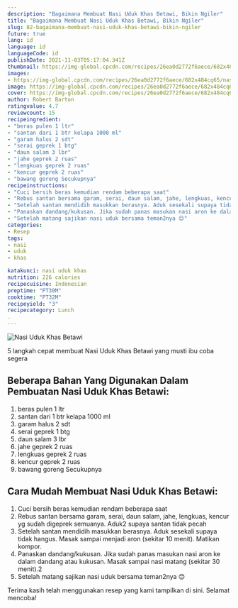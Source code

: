 ```yaml
---
description: "Bagaimana Membuat Nasi Uduk Khas Betawi, Bikin Ngiler"
title: "Bagaimana Membuat Nasi Uduk Khas Betawi, Bikin Ngiler"
slug: 82-bagaimana-membuat-nasi-uduk-khas-betawi-bikin-ngiler
future: true
lang: id
language: id
languageCode: id
publishDate: 2021-11-03T05:17:04.341Z 
thumbnail: https://img-global.cpcdn.com/recipes/26ea0d2772f6aece/682x484cq65/nasi-uduk-khas-betawi-foto-resep-utama.png
images:
- https://img-global.cpcdn.com/recipes/26ea0d2772f6aece/682x484cq65/nasi-uduk-khas-betawi-foto-resep-utama.png
image: https://img-global.cpcdn.com/recipes/26ea0d2772f6aece/682x484cq65/nasi-uduk-khas-betawi-foto-resep-utama.png
cover: https://img-global.cpcdn.com/recipes/26ea0d2772f6aece/682x484cq65/nasi-uduk-khas-betawi-foto-resep-utama.png
author: Robert Barton
ratingvalue: 4.7
reviewcount: 15
recipeingredient:
- "beras pulen 1 ltr"
- "santan dari 1 btr kelapa 1000 ml"
- "garam halus 2 sdt"
- "serai geprek 1 btg"
- "daun salam 3 lbr"
- "jahe geprek 2 ruas"
- "lengkuas geprek 2 ruas"
- "kencur geprek 2 ruas"
- "bawang goreng Secukupnya"
recipeinstructions:
- "Cuci bersih beras kemudian rendam beberapa saat"
- "Rebus santan bersama garam, serai, daun salam, jahe, lengkuas, kencur yg sudah digeprek semuanya. Aduk2 supaya santan tidak pecah"
- "Setelah santan mendidih masukkan berasnya. Aduk sesekali supaya tidak hangus. Masak sampai menjadi aron (sekitar 10 menit). Matikan kompor."
- "Panaskan dandang/kukusan. Jika sudah panas masukan nasi aron ke dalam dandang atau kukusan. Masak sampai nasi matang (sekitar 30 menit).2"
- "Setelah matang sajikan nasi uduk bersama teman2nya 😊"
categories:
- Resep
tags:
- nasi
- uduk
- khas

katakunci: nasi uduk khas 
nutrition: 226 calories
recipecuisine: Indonesian
preptime: "PT30M"
cooktime: "PT32M"
recipeyield: "3"
recipecategory: Lunch
. 
---
```



![Nasi Uduk Khas Betawi](https://img-global.cpcdn.com/recipes/26ea0d2772f6aece/682x484cq65/nasi-uduk-khas-betawi-foto-resep-utama.png)

5 langkah cepat membuat  Nasi Uduk Khas Betawi yang musti ibu coba segera

<!--inarticleads1-->

## Beberapa Bahan Yang Digunakan Dalam Pembuatan Nasi Uduk Khas Betawi:

1. beras pulen 1 ltr
1. santan dari 1 btr kelapa 1000 ml
1. garam halus 2 sdt
1. serai geprek 1 btg
1. daun salam 3 lbr
1. jahe geprek 2 ruas
1. lengkuas geprek 2 ruas
1. kencur geprek 2 ruas
1. bawang goreng Secukupnya



<!--inarticleads2-->

## Cara Mudah Membuat Nasi Uduk Khas Betawi:

1. Cuci bersih beras kemudian rendam beberapa saat
1. Rebus santan bersama garam, serai, daun salam, jahe, lengkuas, kencur yg sudah digeprek semuanya. Aduk2 supaya santan tidak pecah
1. Setelah santan mendidih masukkan berasnya. Aduk sesekali supaya tidak hangus. Masak sampai menjadi aron (sekitar 10 menit). Matikan kompor.
1. Panaskan dandang/kukusan. Jika sudah panas masukan nasi aron ke dalam dandang atau kukusan. Masak sampai nasi matang (sekitar 30 menit).2
1. Setelah matang sajikan nasi uduk bersama teman2nya 😊




Terima kasih telah menggunakan resep yang kami tampilkan di sini. Selamat mencoba!
